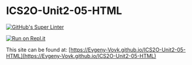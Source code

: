 # ICS2O-Unit2-05-HTML

[![GitHub's Super Linter](https://github.com/Evgeny-Vovk/ICS2O-Unit2-05-HTML/workflows/GitHub's%20Super%20Linter/badge.svg)](https://github.com/Evgeny-Vovk/ICS2O-Unit2-05-HTML/actions)

[![Run on Repl.it](https://repl.it/badge/github/Evgeny-Vovk/ICS2O-Unit2-05-HTML)](https://repl.it/github/Evgeny-Vovk/ICS2O-Unit2-05-HTML)

This site can be found at: [https://Evgeny-Vovk.github.io/ICS2O-Unit2-05-HTML](https://Evgeny-Vovk.github.io/ICS2O-Unit2-05-HTML)
